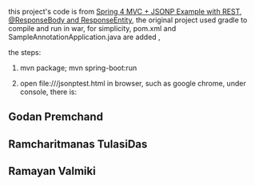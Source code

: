 this project's code is from [
Spring 4 MVC + JSONP Example with REST, @ResponseBody and ResponseEntity](https://www.concretepage.com/spring-4/spring-4-mvc-jsonp-example-with-rest-responsebody-responseentity),
the original project used gradle to compile and run in war, for simplicity, pom.xml and   SampleAnnotationApplication.java are added , 

the steps:

1. mvn package; mvn spring-boot:run

2. open file:///jsonptest.html in browser, such as google chrome, under console, there is:


Godan Premchand
-----------
Ramcharitmanas
TulasiDas
-----------
Ramayan
Valmiki
----------- 


